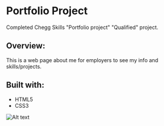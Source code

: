 # Portfolio Project

Completed Chegg Skills "Portfolio project" "Qualified" project.

## Overview:
This is a web page about me for employers to see my info and skills/projects.

## Built with:
  * HTML5
  * CSS3

  ![Alt text]()